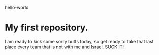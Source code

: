 hello-world
# My first repository.
I am ready to kick some sorry butts today, so get ready to take that last place every team that is not with me and Israel. SUCK IT!
